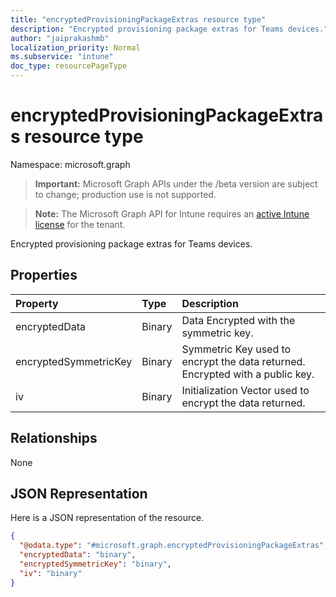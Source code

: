 ```yaml
---
title: "encryptedProvisioningPackageExtras resource type"
description: "Encrypted provisioning package extras for Teams devices."
author: "jaiprakashmb"
localization_priority: Normal
ms.subservice: "intune"
doc_type: resourcePageType
---
```


# encryptedProvisioningPackageExtras resource type

Namespace: microsoft.graph
> **Important:** Microsoft Graph APIs under the /beta version are subject to change; production use is not supported.

> **Note:** The Microsoft Graph API for Intune requires an [active Intune license](https://go.microsoft.com/fwlink/?linkid=839381) for the tenant.


Encrypted provisioning package extras for Teams devices.

## Properties
|Property|Type|Description|
|:---|:---|:---|
|encryptedData|Binary|Data Encrypted with the symmetric key.|
|encryptedSymmetricKey|Binary|Symmetric Key used to encrypt the data returned. Encrypted with a public key.|
|iv|Binary|Initialization Vector used to encrypt the data returned.|

## Relationships
None

## JSON Representation
Here is a JSON representation of the resource.
<!-- {
  "blockType": "resource",
  "@odata.type": "microsoft.graph.encryptedProvisioningPackageExtras"
}
-->
``` json
{
  "@odata.type": "#microsoft.graph.encryptedProvisioningPackageExtras",
  "encryptedData": "binary",
  "encryptedSymmetricKey": "binary",
  "iv": "binary"
}
```
